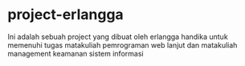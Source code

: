 # project-erlangga
Ini adalah sebuah project yang dibuat oleh erlangga handika untuk memenuhi tugas matakuliah pemrograman web lanjut dan matakuliah management keamanan sistem informasi
